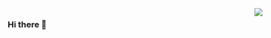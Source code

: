 <img align="right" src="https://github-readme-stats.vercel.app/api?username=sylviamoss&show_icons=true&hide_border=true&theme=vue-dark&include_all_commits_disable=false&count_private=true">

### Hi there 👋

<!--
**sylviamoss/sylviamoss** is a ✨ _special_ ✨ repository because its `README.md` (this file) appears on your GitHub profile.

Here are some ideas to get you started:

- 🔭 I’m currently working on ...
- 🌱 I’m currently learning ...
- 👯 I’m looking to collaborate on ...
- 🤔 I’m looking for help with ...
- 💬 Ask me about ...
- 📫 How to reach me: ...
- 😄 Pronouns: ...
- ⚡ Fun fact: ...
-->
